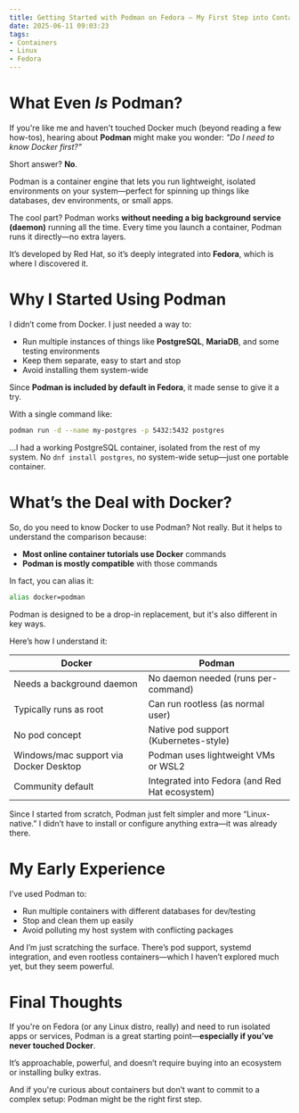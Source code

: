 ```yaml
---
title: Getting Started with Podman on Fedora — My First Step into Containers
date: 2025-06-11 09:03:23
tags:
- Containers
- Linux
- Fedora
---
```


# What Even _Is_ Podman?

If you're like me and haven't touched Docker much (beyond reading a few how-tos), hearing about **Podman** might make you wonder: _"Do I need to know Docker first?"_

Short answer? **No**.

Podman is a container engine that lets you run lightweight, isolated environments on your system—perfect for spinning up things like databases, dev environments, or small apps.

The cool part? Podman works **without needing a big background service (daemon)** running all the time. Every time you launch a container, Podman runs it directly—no extra layers.

It’s developed by Red Hat, so it’s deeply integrated into **Fedora**, which is where I discovered it.

# Why I Started Using Podman

I didn’t come from Docker. I just needed a way to:

- Run multiple instances of things like **PostgreSQL**, **MariaDB**, and some testing environments
- Keep them separate, easy to start and stop
- Avoid installing them system-wide

Since **Podman is included by default in Fedora**, it made sense to give it a try.

With a single command like:

```bash
podman run -d --name my-postgres -p 5432:5432 postgres
```

…I had a working PostgreSQL container, isolated from the rest of my system. No `dnf install postgres`, no system-wide setup—just one portable container.

# What’s the Deal with Docker?

So, do you need to know Docker to use Podman? Not really. But it helps to understand the comparison because:

- **Most online container tutorials use Docker** commands
- **Podman is mostly compatible** with those commands

In fact, you can alias it:

```bash
alias docker=podman
```

Podman is designed to be a drop-in replacement, but it's also different in key ways.

Here’s how I understand it:

| Docker                                 | Podman                                         |
| -------------------------------------- | ---------------------------------------------- |
| Needs a background daemon              | No daemon needed (runs per-command)            |
| Typically runs as root                 | Can run rootless (as normal user)              |
| No pod concept                         | Native pod support (Kubernetes-style)          |
| Windows/mac support via Docker Desktop | Podman uses lightweight VMs or WSL2            |
| Community default                      | Integrated into Fedora (and Red Hat ecosystem) |

Since I started from scratch, Podman just felt simpler and more “Linux-native.” I didn’t have to install or configure anything extra—it was already there.

# My Early Experience

I’ve used Podman to:

- Run multiple containers with different databases for dev/testing
- Stop and clean them up easily
- Avoid polluting my host system with conflicting packages

And I’m just scratching the surface. There’s pod support, systemd integration, and even rootless containers—which I haven’t explored much yet, but they seem powerful.

# Final Thoughts

If you're on Fedora (or any Linux distro, really) and need to run isolated apps or services, Podman is a great starting point—**especially if you’ve never touched Docker**.

It’s approachable, powerful, and doesn’t require buying into an ecosystem or installing bulky extras.

And if you're curious about containers but don’t want to commit to a complex setup: Podman might be the right first step.
